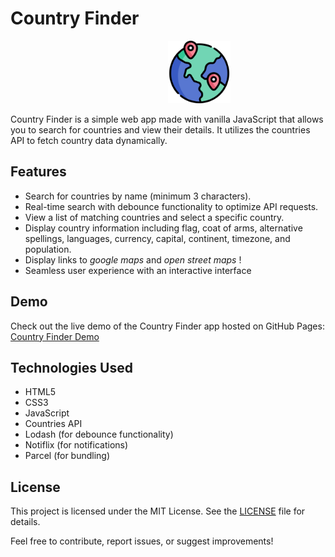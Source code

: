 # Country Finder

<img src="./public/favicon.png" alt="favicon" style="width:100px;height:100px; margin-inline:50%">

Country Finder is a simple web app made with vanilla JavaScript that allows you to search for countries and view their details. It utilizes the countries API to fetch country data dynamically.

## Features

- Search for countries by name (minimum 3 characters).
- Real-time search with debounce functionality to optimize API requests.
- View a list of matching countries and select a specific country.
- Display country information including flag, coat of arms, alternative spellings, languages, currency, capital, continent, timezone, and population.
- Display links to *google maps* and *open street maps* !
- Seamless user experience with an interactive interface

## Demo

Check out the live demo of the Country Finder app hosted on GitHub Pages: [Country Finder Demo](https://your-username.github.io/country-finder/)

## Technologies Used

- HTML5
- CSS3
- JavaScript
- Countries API
- Lodash (for debounce functionality)
- Notiflix (for notifications)
- Parcel (for bundling)

## License

This project is licensed under the MIT License. See the [LICENSE](LICENSE) file for details.

Feel free to contribute, report issues, or suggest improvements!

